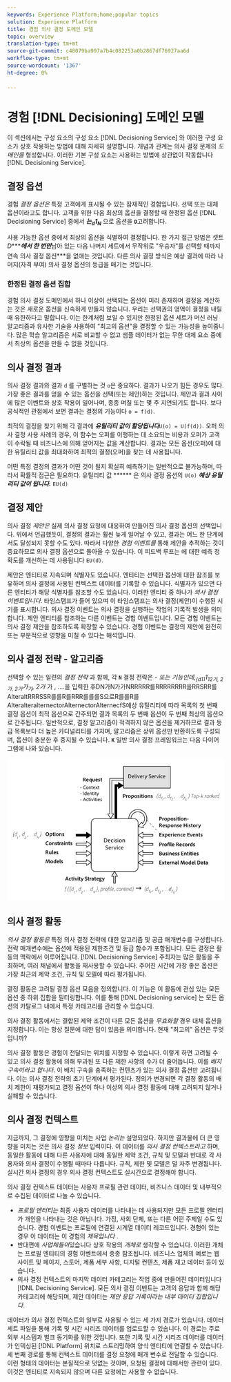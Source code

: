 ```yaml
---
keywords: Experience Platform;home;popular topics
solution: Experience Platform
title: 경험 의사 결정 도메인 모델
topic: overview
translation-type: tm+mt
source-git-commit: c48079ba997a7b4c082253a0b2867df76927aa6d
workflow-type: tm+mt
source-wordcount: '1367'
ht-degree: 0%

---
```



# 경험 [!DNL Decisioning] 도메인 모델

이 섹션에서는 구성 요소의 구성 요소 [!DNL Decisioning Service] 와 이러한 구성 요소가 상호 작용하는 방법에 대해 자세히 설명합니다. 개념과 관계는 의사 결정 문제의 *도메인을* 형성합니다. 이러한 기본 구성 요소는 사용하는 방법에 상관없이 작동합니다 [!DNL Decisioning Service].

## 결정 옵션

경험 *결정 옵션은* 특정 고객에게 표시될 수 있는 잠재적인 경험입니다. 선택 또는 대체 옵션이라고도 합니다. 고객을 위한 다음 최상의 옵션을 결정할 때 한정된 옵션 [!DNL Decisioning Service] 중에서 ***는<sub>d</sub>***1***<sub>N</sub>*** 으로 옵션을 **`D`**&#x200B;고려합니다.

사용 가능한 옵션 중에서 최상의 옵션을 식별하여 결정합니다. 한 가지 접근 방법은 셋트 *D****<sub></sub>***에서 한 번만***&#x200B;남아 있는 다음 나머지 세트에서 무작위로 &quot;우승자&quot;를 선택할 때까지 연속 의사 결정 옵션&#x200B;***을 없애는 것입니다. 다른 의사 결정 방식은 예상 결과에 따라 나머지(자격 부여) 의사 결정 옵션의 등급을 매기는 것입니다.

### 한정된 결정 옵션 집합

경험 의사 결정 도메인에서 하나 이상이 선택되는 옵션이 미리 존재하며 결정을 계산하는 것은 새로운 옵션을 신속하게 만들지 않습니다. 우리는 선택권의 영역이 결정을 내릴 때 유한하다고 말합니다. 이는 한계처럼 보일 수 있지만 한정된 옵션 세트가 머신 러닝 알고리즘과 유사한 기술을 사용하여 &quot;최고의 옵션&quot;을 결정할 수 있는 가능성을 높여줍니다. 많은 학습 알고리즘은 서로 비교할 수 없고 샘플 데이터가 없는 무한 대체 요소 중에서 최상의 옵션을 만들 수 없을 것입니다.

## 의사 결정 결과

의사 결정 결과와 결과 `d` 를 구별하는 것 `o`은 중요하다. 결과가 나오기 힘든 경우도 많다. 가장 좋은 결과를 얻을 수 있는 옵션을 선택(또는 제안)하는 것입니다. 제안과 결과 사이에 많은 이벤트와 상호 작용이 일어나며, 종종 며칠 또는 몇 주 지연되기도 합니다. 보다 공식적인 관점에서 보면 결과는 결정의 기능이다 `o = f(d)`.

최적의 결정을 찾기 위해 각 결과에 ***유틸리티 값이 할당됩니다***`U(o) = U(f(d))`.
오퍼 의사 결정 사용 사례의 경우, 이 함수는 오퍼를 이행하는 데 소요되는 비용과 오퍼가 고객이 수락될 때 비즈니스에 의해 얻어지는 값을 계산합니다. 결과는 모든 옵션(오퍼)에 대한 유틸리티 값을 최대화하여 최적의 결정(오퍼)을 찾는 데 사용됩니다.

어떤 특정 결정의 결과가 어떤 것이 될지 확실히 예측하기는 일반적으로 불가능하며, 따라서 확률적 접근은 필요하다. 유틸리티 값 ****** 은 의사 결정 옵션의 `U(o)` ***예상 유틸리티 값이 됩니다.*** `EU(d)`

## 결정 제안

의사 결정 *제안은* 실제 의사 결정 요청에 대응하여 만들어진 의사 결정 옵션의 선택입니다. 위에서 언급했듯이, 결정의 결과는 훨씬 늦게 일어날 수 있고, 결과는 어느 한 단계에서도 달성되지 못할 수도 있다. 따라서 다양한 *경험 이벤트를* 통해 제안을 추적하는 것이 중요하므로 의사 결정 옵션으로 돌아올 수 있습니다. 이 피드백 루프는 에 대한 예측 정확도를 개선하는 데 사용됩니다 `EU(d)`.

제안은 엔티티로 지속되며 식별자도 있습니다. 엔티티는 선택한 옵션에 대한 참조를 보유하며 의사 결정에 사용된 컨텍스트 데이터를 기록할 수 있습니다. 식별자가 있으면 다른 엔티티가 해당 식별자를 참조할 수도 있습니다. 이러한 엔티티 중 하나가 *의사 결정 이벤트입니다*. 타임스탬프가 들어 있으며 이 타임스탬프는 의사 결정(제안)이 수행된 시기를 표시합니다. 의사 결정 이벤트는 의사 결정을 실행하는 작업의 기록적 발생을 의미합니다. 제안 엔티티를 참조하는 다른 이벤트는 경험 이벤트입니다. 모든 경험 이벤트는 의사 결정 제안을 참조하도록 확장할 수 있습니다. 경험 이벤트는 결정의 제안에 완전히 또는 부분적으로 영향을 미칠 수 있다는 해석입니다.

## 의사 결정 전략 - 알고리즘

선택할 수 있는 일련의 *결정 전략* 과 함께, 각 **`N`** 결정 전략은 *- 또는 기능인데,<sub>{d11</sub>1<sub>12가, 2가, 2가</sub>가<sub>가</sub>, 2가* 가 *<sub></sub><sub></sub><sub></sub>* , ....을 입력한 후DN가N가가NRRRRR를RRRRRRRR을RRSRR를AlteraltRRRSSR를를R를RRR를를를S으로R를를R를AlteralteralternectorAlternectorAlternecfS예상 유틸리티에 따라 목록의 첫 번째 결정 옵션이 최적 옵션으로 간주되면 결과 목록의 두 번째 옵션이 두 번째 최상의 옵션으로 간주됩니다. 일반적으로, 결정 알고리즘이 적격하지 않은 옵션을 제거하므로 결과 등급 목록보다 더 높은 카디널리티를 가지며, 알고리즘은 상위 옵션만 반환하도록 구성되며, 옵션이 충분한 후 중지될 수 있습니다. **`K`** 
일반 의사 결정 프레임워크는 다음 다이어그램에 나와 있습니다.

![그림 1](./images/decisioning-optimization.png)

## 의사 결정 활동

*의사 결정 활동은* 특정 의사 결정 전략에 대한 알고리즘 및 공급 매개변수를 구성합니다. 전략 매개변수에는 옵션에 적용된 제한조건 및 등급 함수가 포함됩니다. 모든 결정은 활동의 맥락에서 이루어집니다. [!DNL Decisioning Service] 주최자는 많은 활동을 주최하며, 여러 채널에서 활동을 재사용할 수 있습니다. 주어진 시간에 가장 좋은 옵션은 가장 최근의 제약 조건, 규칙 및 모델에 따라 평가됩니다.

결정 활동은 고려될 결정 옵션 모음을 정의합니다. 이 기능은 이 활동에 관심 있는 모든 옵션 중 하위 집합을 필터링합니다. 이를 통해 [!DNL Decisioning service] 는 모든 옵션의 카탈로그 내에서 특정 카테고리를 관리할 수 있습니다.

의사 결정 활동에서는 결합된 제약 조건이 다른 모든 옵션을 *무효화할* 경우 대체 옵션을 지정합니다. 이는 항상 질문에 대한 답이 있음을 의미합니다. 현재 &quot;최고의&quot; 옵션은 무엇입니까?

의사 결정 활동은 경험이 전달되는 위치를 지정할 수 있습니다. 이렇게 하면 고려될 수 있고 의사 결정 활동에 의해 부과된 또 다른 제한 사항의 수가 더 줄어듭니다. 이를 *배치 구속이라고 합니다*. 이 배치 구속을 충족하는 컨텐츠가 있는 의사 결정 옵션만 고려됩니다. 이는 의사 결정 전략의 초기 단계에서 평가된다. 정의가 변경되면 각 결정 활동의 배치 제한이 재평가되고 결정 옵션이 하나 이상의 의사 결정 활동에 대해 고려되지 않거나 실패할 수 있습니다.

## 의사 결정 컨텍스트

지금까지, 그 결정에 영향을 미치는 사업 *논리는* 설명되었다. 하지만 결과물에 더 큰 영향을 미치는 것은 의사 결정 *정보* 입력이다. 이 데이터를 *의사 결정 컨텍스트라고* 하며, 동일한 활동에 대해 다른 사용자에 대해 동일한 제약 조건, 규칙 및 모델과 반대로 각 사용자와 의사 결정이 수행될 때마다 다릅니다. 규칙, 제한 및 모델은 덜 자주 변경됩니다. 실시간 의사 결정의 경우 의사 결정 컨텍스트도 실시간으로 결정해야 합니다.

의사 결정 컨텍스트 데이터는 사용자 프로필 관련 데이터, 비즈니스 데이터 및 내부적으로 수집된 데이터로 나눌 수 있습니다.

- *프로필 엔터티는* 최종 사용자 데이터를 나타내는 데 사용되지만 모든 프로필 엔터티가 개인을 나타내는 것은 아닙니다. 가정, 사회 단체, 또는 다른 어떤 주제일 수도 있습니다. 경험 이벤트는 프로필에 연결된 시계열 데이터 레코드입니다. 경험이 있는 경우 이 데이터는 이 경험의 *제목입니다* .
- 반대편에 *사업체들이*&#x200B;있습니다 상호 작용의 *개체로* 생각할 수 있습니다. 이러한 개체는 프로필 엔티티의 경험 이벤트에서 종종 참조됩니다. 비즈니스 업체의 예로는 웹 사이트 및 페이지, 스토어, 제품 세부 사항, 디지털 컨텐츠, 제품 재고 데이터 등이 있습니다.
- 의사 결정 컨텍스트의 마지막 데이터 카테고리는 작업 중에 만들어진 데이터입니다 [!DNL Decisioning Service]. 모든 의사 결정 이벤트는 고객의 응답과 함께 해당 카테고리에 해당되며, 제안 데이터는 *제안 응답 기록이라는 내부 데이터 집합입니다*.

데이터가 의사 결정 컨텍스트의 일부로 사용될 수 있는 세 가지 경로가 있습니다. 데이터 세트 파일을 통해 기록 및 시간 시리즈 데이터를 업로드할 수 있습니다. 이 경로는 주로 외부 시스템과 벌크 동기화를 위한 것입니다. 또한 기록 및 시간 시리즈 데이터를 데이터가 인덱싱된 [!DNL Platform] 위치로 스트리밍하여 양식 엔티티에 연결할 수 있습니다. 세 번째 경로를 통해 컨텍스트 데이터를 결정 요청에 매개 변수로 전달할 수 있습니다. 이런 형태의 데이터는 본질적으로 덧없는 것이며, 요청된 결정에 대해서만 관련이 있다. 이것은 엔티티로 지속되지 않으며 다른 요청에는 사용할 수 없습니다.
